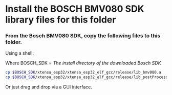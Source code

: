 # Install the BOSCH BMV080 SDK library files for this folder

### From the Bosch BMV080 SDK, copy the following files to this folder.

Using a shell:

Where BOSCH_SDK = *The install directory of the downloaded Bosch SDK*

```sh
cp $BOSCH_SDK/xtensa_esp32/xtensa_esp32_elf_gcc/release/lib_bmv080.a   lib_bmv080.a
cp $BOSCH_SDK/xtensa_esp32/xtensa_esp32_elf_gcc/release/lib_postProcessor.a   lib_postProcessor.a
```

Or just drag and drop via a GUI interface.
